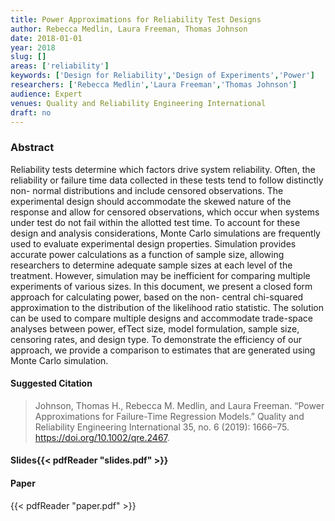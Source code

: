 ```yaml
---
title: Power Approximations for Reliability Test Designs
author: Rebecca Medlin, Laura Freeman, Thomas Johnson
date: 2018-01-01
year: 2018
slug: []
areas: ['reliability']
keywords: ['Design for Reliability','Design of Experiments','Power']
researchers: ['Rebecca Medlin','Laura Freeman','Thomas Johnson']
audience: Expert
venues: Quality and Reliability Engineering International
draft: no
---
```




### Abstract
Reliability tests determine which factors drive system reliability. Often, the reliability or failure time data collected in these tests tend to follow distinctly non- normal distributions and include censored observations. The experimental design should accommodate the skewed nature of the response and allow for censored observations, which occur when systems under test do not fail within the allotted test time. To account for these design and analysis considerations, Monte Carlo simulations are frequently used to evaluate experimental design properties. Simulation provides accurate power calculations as a function of sample size, allowing researchers to determine adequate sample sizes at each level of the treatment. However, simulation may be inefficient for comparing multiple experiments of various sizes. In this document, we present a closed form approach for calculating power, based on the non- central chi-squared approximation to the distribution of the likelihood ratio statistic. The solution can be used to compare multiple designs and accommodate trade-space analyses between power, efTect size, model formulation, sample size, censoring rates, and design type. To demonstrate the efficiency of our approach, we provide a comparison to estimates that are generated using Monte Carlo simulation.

#### Suggested Citation
> Johnson, Thomas H., Rebecca M. Medlin, and Laura Freeman. “Power Approximations for Failure-Time Regression Models.” Quality and Reliability Engineering International 35, no. 6 (2019): 1666–75. https://doi.org/10.1002/qre.2467.

#### Slides{{< pdfReader "slides.pdf" >}}

#### Paper
{{< pdfReader "paper.pdf" >}}



